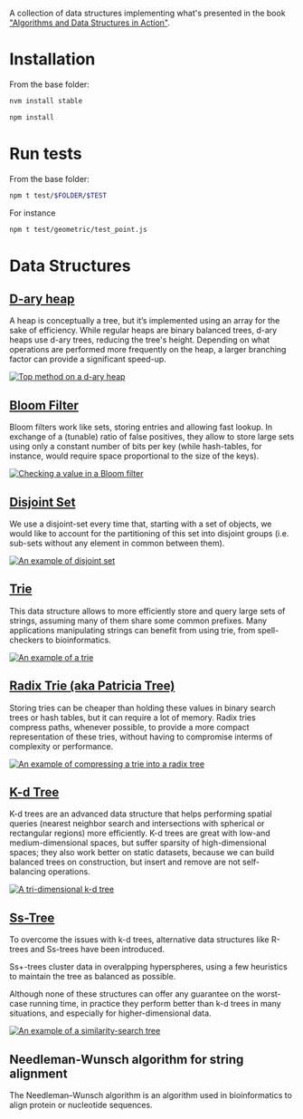 A collection of data structures implementing what's presented in the book ["Algorithms and Data Structures in Action"](https://www.manning.com/books/algorithms-and-data-structures-in-action#toc).

# Installation

From the base folder:

```bash
nvm install stable

npm install
```


# Run tests

From the base folder:

```bash
npm t test/$FOLDER/$TEST
```

For instance

```bash
npm t test/geometric/test_point.js
```

# Data Structures

## [D-ary heap](https://livebook.manning.com/book/algorithms-and-data-structures-in-action/chapter-2)
A heap  is  conceptually a  tree,  but it’s implemented  using  an array for the sake of efficiency.
While regular heaps are binary balanced trees, d-ary heaps use d-ary trees, reducing the tree's height.
Depending on what operations are performed more frequently on the heap, a larger branching factor can provide a significant speed-up.

[![Top method on a d-ary heap](readme/d-way_heap.png)](https://livebook.manning.com/book/algorithms-and-data-structures-in-action/chapter-2)

## [Bloom Filter](https://livebook.manning.com/book/algorithms-and-data-structures-in-action/chapter-4)

Bloom  filters  work like sets, storing entries and allowing fast lookup. In exchange of a (tunable) ratio of false positives, they allow  to store  large  sets  using  only a constant number of bits per key (while hash-tables, for instance, would require space proportional to the size of the keys).

[![Checking a value in a Bloom filter](readme/bloom_filter.png)](https://livebook.manning.com/book/algorithms-and-data-structures-in-action/chapter-4)

## [Disjoint Set](https://livebook.manning.com/book/algorithms-and-data-structures-in-action/chapter-5)

We use a disjoint-set every time that, starting with a set of objects, we would like to account for the partitioning of this set into disjoint groups (i.e. sub-sets without any element in common between them).

[![An example of disjoint set](readme/union_find.png)](https://livebook.manning.com/book/algorithms-and-data-structures-in-action/chapter-5)

## [Trie](https://livebook.manning.com/book/algorithms-and-data-structures-in-action/chapter-6)

This data structure allows to more efficiently store and query large sets of strings, assuming many of them share some common prefixes. Many applications manipulating  strings can  benefit from  using trie, from  spell-checkers to bioinformatics.

[![An example of a trie](readme/trie.png)](https://livebook.manning.com/book/algorithms-and-data-structures-in-action/chapter-6)

## [Radix Trie (aka Patricia Tree)](https://livebook.manning.com/book/algorithms-and-data-structures-in-action/chapter-6)

Storing  tries  can be cheaper  than holding  these  values  in  binary  search trees  or  hash  tables, but  it  can require  a  lot of  memory. Radix  tries  compress  paths, whenever  possible, to provide  a  more  compact  representation  of  these  tries,  without having to compromise interms of complexity or performance.

[![An example of compressing a trie into a radix tree](readme/radix_tree_compression.png)](https://livebook.manning.com/book/algorithms-and-data-structures-in-action/chapter-6)

## [K-d Tree](https://livebook.manning.com/book/algorithms-and-data-structures-in-action/chapter-9)
K-d  trees  are  an  advanced  data  structure  that  helps  performing  spatial queries  (nearest  neighbor  search  and  intersections  with  spherical  or  rectangular regions) more efficiently.
K-d  trees  are  great  with  low-and  medium-dimensional  spaces,  but  suffer sparsity of high-dimensional spaces; they also work  better  on  static  datasets,  because  we  can  build  balanced trees on construction, but insert and remove are not self-balancing operations.

[![A tri-dimensional k-d tree](readme/k-d_tree.png)](https://livebook.manning.com/book/algorithms-and-data-structures-in-action/chapter-9)

## [Ss-Tree](https://livebook.manning.com/book/algorithms-and-data-structures-in-action/chapter-10)
To overcome the issues with k-d trees, alternative data structures like R-trees and Ss-trees have been introduced.

Ss+-trees cluster data in overalpping hyperspheres, using a few heuristics to maintain the tree as balanced as possible.

Although  none of these structures can offer any  guarantee  on  the worst-case  running time,  in  practice they  perform  better  than  k-d  trees in  many  situations,  and  especially for higher-dimensional data.

[![An example of a similarity-search tree](readme/ss_tree.png)](https://livebook.manning.com/book/algorithms-and-data-structures-in-action/chapter-10)

## Needleman-Wunsch algorithm for string alignment

The Needleman–Wunsch algorithm is an algorithm used in bioinformatics to align protein or nucleotide sequences.